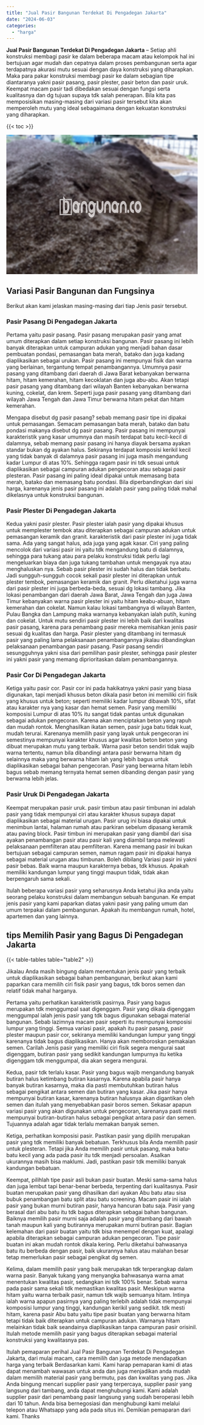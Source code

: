 ```yaml
---
title: "Jual Pasir Bangunan Terdekat Di Pengadegan Jakarta"
date: "2024-06-03"
categories: 
  - "harga"
---
```


**Jual Pasir Bangunan Terdekat Di Pengadegan Jakarta** – Setiap ahli konstruksi membagi pasir ke dalam beberapa macam atau kelompok hal ini bertujuan agar mudah dan cepatnya dalam proses pembangunan serta agar terdapatnya akurasi mutu sesuai dengan daya konstruksi yang diharapkan. Maka para pakar konstruksi membagi pasir ke dalam sebagian tipe diantaranya yakni pasir pasang, pasir plester, pasir beton dan pasir uruk. Keempat macam pasir tadi dibedakan sesuai dengan fungsi serta kualitasnya dan dg tujuan supaya tdk salah penerapan. Bila kita pas memposisikan masing-masing dari variasi pasir tersebut kita akan memperoleh mutu yang ideal sebagaimana dengan kekuatan konstruksi yang diharapkan.

{{< toc >}}

![Jual Pasir Bangunan Terdekat Di Pengadegan Jakarta](/images/jual-pasir-bangunan-39.png)

## Variasi Pasir Bangunan dan Fungsinya

Berikut akan kami jelaskan masing-masing dari tiap Jenis pasir tersebut.

### Pasir Pasang Di Pengadegan Jakarta

Pertama yaitu pasir pasang. Pasir pasang merupakan pasir yang amat umum diterapkan dalam setiap konstruksi bangunan. Pasir pasang ini lebih banyak diterapkan untuk campuran adukan yang menjadi bahan dasar pembuatan pondasi, pemasangan bata merah, batako dan juga kadang diaplikasikan sebagai urukan. Pasir pasang ini mempunyai fisik dan warna yang berlainan, tergantung tempat penambangannya. Umumnya pasir pasang yang ditambang dari daerah di Jawa Barat kebanyakan berwarna hitam, hitam kemerahan, hitam kecoklatan dan juga abu-abu. Akan tetapi pasir pasang yang ditambang dari wilayah Banten kebanyakan berwarna kuning, cokelat, dan krem. Seperti juga pasir pasang yang ditambang dari wilayah Jawa Tengah dan Jawa Timur berwarna hitam pekat dan hitam kemerahan.

Mengapa disebut dg pasir pasang? sebab memang pasir tipe ini dipakai untuk pemasangan. Semacam pemasangan bata merah, batako dan batu pondasi makanya disebut dg pasir pasang. Pasir pasang ini mempunyai karakteristik yang kasar umumnya dan masih terdapat batu kecil-kecil di dalamnya, sebab memang pasir pasang ini hanya diayak bersama ayakan standar bukan dg ayakan halus. Sekiranya terdapat komposisi kerikil kecil yang tidak banyak di dalamnya pasir pasang ini juga masih mengandung kadar Lumpur di atas 10%. Sehingga ragam pasir ini tdk sesuai untuk diaplikasikan sebagai campuran adukan pengecoran atau sebagai pasir plesteran. Pasir pasang ini paling ideal dipakai untuk memasang bata merah, batako dan memasang batu pondasi. Bila diperbandingkan dari sisi harga, karenanya jenis pasir pasang ini adalah pasir yang paling tidak mahal dikelasnya untuk konstruksi bangunan.

### Pasir Plester Di Pengadegan Jakarta

Kedua yakni pasir plester. Pasir plester ialah pasir yang dipakai khusus untuk memplester tembok atau diterapkan sebagai campuran adukan untuk pemasangan keramik dan granit. karakteristik dari pasir plester ini juga tidak sama. Ada yang sangat halus, ada juga yang agak kasar. Ciri yang paling mencolok dari variasi pasir ini yaitu tdk mengandung batu di dalamnya, sehingga para tukang atau para pelaku konstruksi tidak perlu lagi mengeluarkan biaya dan juga tukang tambahan untuk mengayak nya atau menghaluskan nya. Sebab pasir plester ini sudah halus dan tidak berbatu. Jadi sungguh-sungguh cocok sekali pasir plester ini diterapkan untuk plester tembok, pemasangan keramik dan granit. Perlu diketahui juga warna dari pasir plester ini juga berbeda-beda, sesuai dg lokasi tambang. Jika lokasi penambangan dari daerah Jawa Barat, Jawa Tengah dan juga Jawa Timur kebanyakan warna pasir plester ini yaitu hitam keabu-abuan, hitam kemerahan dan cokelat. Namun kalau lokasi tambangnya di wilayah Banten, Pulau Bangka dan Lampung maka warnanya kebanyakan ialah putih, kuning dan cokelat. Untuk mutu sendiri pasir plester ini lebih baik dari kwalitas pasir pasang, karena para penambang pasir mereka memisahkan jenis pasir sesuai dg kualitas dan harga. Pasir plester yang ditambang ini termasuk pasir yang paling lama pelaksanaan penambangannya jikalau dibandingkan pelaksanaan penambangan pasir pasang. Pasir pasang sendiri sesungguhnya yakni sisa dari pemilihan pasir plester, sehingga pasir plester ini yakni pasir yang memang diprioritaskan dalam penambangannya.

### Pasir Cor Di Pengadegan Jakarta

Ketiga yaitu pasir cor. Pasir cor ini pada hakikatnya yakni pasir yang biasa digunakan, tapi menjadi khusus beton dikala pasir beton ini memiliki ciri fisik yang khusus untuk beton; seperti memiliki kadar lumpur dibawah 10%, sifat atau karakter nya yang kasar dan hemat semen. Pasir yang memiliki komposisi Lumpur di atas 10% itu sangat tidak pantas untuk digunakan sebagai adukan pengecoran. Karena akan menciptakan beton yang rapuh dan mudah rontok. Menghasilkan ikatan semen, pasir juga batu tidak kuat, mudah terurai. Karenanya memilih pasir yang layak untuk pengecoran ini semestinya mempunyai karakter khusus agar kwalitas beton beton yang dibuat merupakan mutu yang terbaik. Warna pasir beton sendiri tidak wajib warna tertentu, namun bila dibandingi antara pasir berwarna hitam dg selainnya maka yang berwarna hitam lah yang lebih bagus untuk diaplikasikan sebagai bahan pengecoran. Pasir yang berwarna hitam lebih bagus sebab memang ternyata hemat semen dibanding dengan pasir yang berwarna lebih jelas.

### Pasir Uruk Di Pengadegan Jakarta

Keempat merupakan pasir uruk. pasir timbun atau pasir timbunan ini adalah pasir yang tidak mempunyai ciri atau karakter khusus supaya dapat diaplikasikan sebagai material urugan. Pasir urug ini biasa dipakai untuk menimbun lantai, halaman rumah atau parkiran sebelum dipasang keramik atau paving block. Pasir timbun ini merupakan pasir yang diambil dari sisa ayakan penambangan pasir atau pasir kali yang diambil tanpa melewati pelaksanaan pemfilteran atau pemfilteran. Karena memang pasir ini bukan bertujuan sebagai campuran semen, namun ragam pasir ini dipakai hanya sebagai material urugan atau timbunan. Boleh dibilang Variasi pasir ini yakni pasir bebas. Baik warna maupun karakternya bebas, tdk khusus. Apakah memiliki kandungan lumpur yang tinggi maupun tidak, tidak akan berpengaruh sama sekali.

Itulah beberapa variasi pasir yang seharusnya Anda ketahui jika anda yaitu seorang pelaku konstruksi dalam membangun sebuah bangunan. Ke empat jenis pasir yang kami paparkan diatas yakni pasir yang paling umum dan umum terpakai dalam pembangunan. Apakah itu membangun rumah, hotel, apartemen dan yang lainnya.

## tips Memilih Pasir yang Bagus Di Pengadegan Jakarta

{{< table-tables table="table2" >}}

Jikalau Anda masih bingung dalam menentukan jenis pasir yang terbaik untuk diaplikasikan sebagai bahan pembangunan, berikut akan kami paparkan cara memilih ciri fisik pasir yang bagus, tdk boros semen dan relatif tidak mahal harganya.

Pertama yaitu perhatikan karakteristik pasirnya. Pasir yang bagus merupakan tdk menggumpal saat digenggam. Pasir yang dikala digenggam menggumpal ialah jenis pasir yang tdk bagus digunakan sebagai material bangunan. Sebab lazimnya macam pasir seperti itu mempunyai komposisi lumpur yang tinggi. Semua variasi pasir, apakah itu pasir pasang, pasir plester maupun pasir cor, sekiranya memiliki kandungan lumpur yang tinggi karenanya tidak bagus diaplikasikan. Hanya akan memboroskan pemakaian semen. Carilah Jenis pasir yang memiliki ciri fisik segera mengurai saat digenggam, butiran pasir yang sedikit kandungan lumpurnya itu ketika digenggam tdk menggumpal, dia akan segera mengurai.

Kedua, pasir tdk terlalu kasar. Pasir yang bagus wajib mengandung banyak butiran halus ketimbang butiran kasarnya. Karena apabila pasir hanya banyak butiran kasarnya, maka dia pasti membutuhkan butiran halus sebagai pengikat antara semen dan butiran yang kasar. Jika pasir hanya mempunyai butiran kasar, karenanya butiran halusnya akan digantikan oleh semen dan itulah yang menyebabkan pasir boros semen. Sekasar apapun variasi pasir yang akan digunakan untuk pengecoran, karenanya pasti mesti mempunyai butiran-butiran halus sebagai pengikat antara pasir dan semen. Tujuannya adalah agar tidak terlalu memakan banyak semen.

Ketiga, perhatikan komposisi pasir. Pastikan pasir yang dipilih merupakan pasir yang tdk memiliki banyak bebatuan. Terkhusus bila Anda memilih pasir untuk plesteran. Tetapi jika Anda memilih pasir untuk pasang, maka batu-batu kecil yang ada pada pasir itu tdk menjadi persoalan. Asalkan ukurannya masih bisa maklumi. Jadi, pastikan pasir tdk memiliki banyak kandungan bebatuan.

Keempat, pilihlah tipe pasir asli bukan pasir buatan. Meski sama-sama halus dan juga lembut tapi benar-benar berbeda, terpenting dari kualitasnya. Pasir buatan merupakan pasir yang dihasilkan dari ayakan Abu batu atau sisa bubuk penambangan batu split atau batu screening. Macam pasir ini ialah pasir yang bukan murni butiran pasir, hanya hancuran batu saja. Pasir yang berasal dari abu batu itu tdk bagus diterapkan sebagai bahan bangunan. Baiknya memilih pasir murni saja adalah pasir yang ditambang dari bawah tanah maupun kali yang butirannya merupakan murni butiran pasir. Bagian kelemahan dari pasir buatan yaitu tdk bisa menempel dengan kuat, apalagi apabila diterapkan sebagai campuran adukan pengecoran. Tipe pasir buatan ini akan mudah rontok dikala kering. Perlu diketahui bahwasanya batu itu berbeda dengan pasir, baik ukurannya halus atau malahan besar tetap memerlukan pasir sebagai pengikat dg semen.

Kelima, dalam memilih pasir yang baik merupakan tdk terperangkap dalam warna pasir. Banyak tukang yang menyangka bahwasanya warna amat menentukan kwalitas pasir, sedangkan ini tdk 100% benar. Sebab warna pada pasir sama sekali tdk memastikan kwalitas pasir. Meskipun warna hitam yaitu warna terbaik pasir, namun tdk wajib semuanya hitam. Intinya ialah warna apapun pasirnya yang paling terlebih adalah tidak mempunyai komposisi lumpur yang tinggi, kandungan kerikil yang sedikit. tdk mesti hitam, karena pasir Abu batu yaitu tipe pasir buatan yang berwarna hitam tetapi tidak baik diterapkan untuk campuran adukan. Warnanya hitam melainkan tidak baik seandainya diaplikasikan tanpa campuran pasir orisinil. Itulah metode memilih pasir yang bagus diterapkan sebagai material konstruksi yang kwalitasnya pas.

Itulah pemaparan perihal Jual Pasir Bangunan Terdekat Di Pengadegan Jakarta, dari mulai macam, cara memilih dan juga metode mendapatkan harga yang terbaik Berdasarkan kami. Kami harap pemaparan kami di atas dapat menambah wawasan untuk anda dan juga menjadikan anda mudah dalam memilih material pasir yang bermutu, pas dan kwalitas yang pas. Jika Anda bingung mencari supplier pasir yang terpercaya, supplier pasir yang langsung dari tambang, anda dapat menghubungi kami. Kami adalah supplier pasir dari penambang pasir langsung yang sudah beroperasi lebih dari 10 tahun. Anda bisa bernegosiasi dan menghubungi kami melalui telepon atau Whatsapp yang ada pada situs ini. Demikian pemaparan dari kami. Thanks
